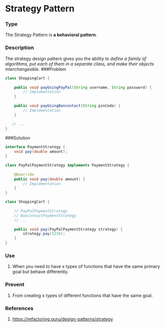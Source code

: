 # Strategy Pattern
### Type
The Strategy Pattern is **a behavioral pattern**.
### Description
The strategy design pattern gives you the ability to *define a family of algorithms, put each of them in a separate class, and make their objects interchangeable*.
###Problem
```java
class ShoppingCart {
    
    public void payUsingPayPal(String username, String password) {
        // Implementation
    }
    
    public void payUsingBancontact(String pinCode) {
        // Implementation
    }

   // ...
}
```
###Solution
```java
interface PaymentStrategy {
    void pay(double amount);
}

class PayPalPaymentStrategy implements PaymentStrategy {
    
    @Override
    public void pay(double amount) {
        // Implementation
    }
}

class ShoppingCart {
    
    // PayPalPaymentStrategy
    // BancontactPaymentStrategy
    // ...

    public void pay(PayPalPaymentStrategy strategy) {
        strategy.pay(1234);
    }
}
```

### Use
1. When you need to have x types of functions that have the same primary goal but behave differently.
### Prevent
1. From creating x types of different functions that have the same goal.
### References
1. https://refactoring.guru/design-patterns/strategy
